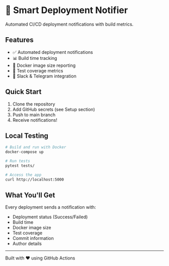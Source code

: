 # 🚀 Smart Deployment Notifier

Automated CI/CD deployment notifications with build metrics.

## Features
- ✅ Automated deployment notifications
- 📊 Build time tracking
- 🐳 Docker image size reporting
- 🧪 Test coverage metrics
- 📱 Slack & Telegram integration

## Quick Start

1. Clone the repository
2. Add GitHub secrets (see Setup section)
3. Push to main branch
4. Receive notifications!

## Local Testing
```bash
# Build and run with Docker
docker-compose up

# Run tests
pytest tests/

# Access the app
curl http://localhost:5000
```

## What You'll Get

Every deployment sends a notification with:
- Deployment status (Success/Failed)
- Build time
- Docker image size
- Test coverage
- Commit information
- Author details

---

Built with ❤️ using GitHub Actions